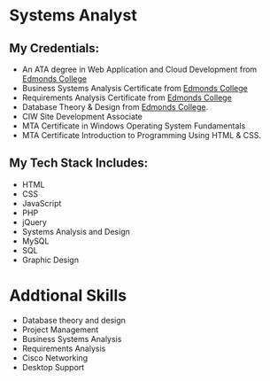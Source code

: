 # Systems Analyst #
## My Credentials: ##
* An ATA degree in Web Application and Cloud Development from [Edmonds College](https://www.Edmonds.edu)
* Business Systems Analysis Certificate from [Edmonds College](https://www.Edmonds.edu)
* Requirements Analysis Certificate from [Edmonds College](https://www.Edmonds.edu) 
* Database Theory & Design from [Edmonds College](https://www.Edmonds.edu).
* CIW Site Development Associate
* MTA Certificate in Windows Operating System Fundamentals 
* MTA Certificate Introduction to Programming Using HTML & CSS. 

## My Tech Stack Includes: ##
* HTML
* CSS
* JavaScript
* PHP
* jQuery
* Systems Analysis and Design
* MySQL
* SQL
* Graphic Design

# Addtional Skills #
* Database theory and design
* Project Management
* Business Systems Analysis
* Requirements Analysis
* Cisco Networking
* Desktop Support



